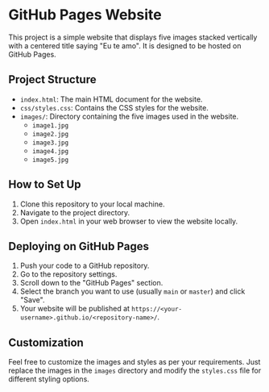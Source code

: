 # GitHub Pages Website

This project is a simple website that displays five images stacked vertically with a centered title saying "Eu te amo". It is designed to be hosted on GitHub Pages.

## Project Structure

- `index.html`: The main HTML document for the website.
- `css/styles.css`: Contains the CSS styles for the website.
- `images/`: Directory containing the five images used in the website.
  - `image1.jpg`
  - `image2.jpg`
  - `image3.jpg`
  - `image4.jpg`
  - `image5.jpg`

## How to Set Up

1. Clone this repository to your local machine.
2. Navigate to the project directory.
3. Open `index.html` in your web browser to view the website locally.

## Deploying on GitHub Pages

1. Push your code to a GitHub repository.
2. Go to the repository settings.
3. Scroll down to the "GitHub Pages" section.
4. Select the branch you want to use (usually `main` or `master`) and click "Save".
5. Your website will be published at `https://<your-username>.github.io/<repository-name>/`.

## Customization

Feel free to customize the images and styles as per your requirements. Just replace the images in the `images` directory and modify the `styles.css` file for different styling options.